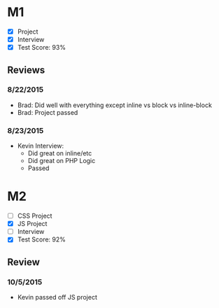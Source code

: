 # M1

- [x] Project
- [x] Interview
- [x] Test Score: 93%

## Reviews

### 8/22/2015

- Brad: Did well with everything except inline vs block vs inline-block
- Brad: Project passed

### 8/23/2015

- Kevin Interview:
  - Did great on inline/etc
  - Did great on PHP Logic
  - Passed

# M2

- [ ] CSS Project
- [x] JS Project
- [ ] Interview
- [x] Test Score: 92%

## Review

### 10/5/2015

- Kevin passed off JS project
